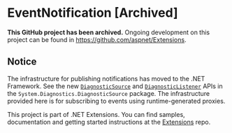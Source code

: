 EventNotification [Archived]
============================

**This GitHub project has been archived.** Ongoing development on this project can be found in <https://github.com/aspnet/Extensions>.

Notice
-------

The infrastructure for publishing notifications has moved to the .NET Framework. See the new [`DiagnosticSource`](https://github.com/dotnet/corefx/blob/master/src/System.Diagnostics.DiagnosticSource/src/System/Diagnostics/DiagnosticSource.cs) and [`DiagnosticListener`](https://github.com/dotnet/corefx/blob/master/src/System.Diagnostics.DiagnosticSource/src/System/Diagnostics/DiagnosticListener.cs) APIs in the `System.Diagnostics.DiagnosticSource` package. The infrastructure provided here is for subscribing to events using runtime-generated proxies.

This project is part of .NET Extensions. You can find samples, documentation and getting started instructions at the [Extensions](https://github.com/aspnet/Extensions) repo.
